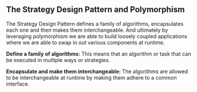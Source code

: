 <h2>The Strategy Design Pattern and Polymorphism</h2>
<p>The Strategy Design Pattern defines a family of algorithms, encapsulates each one and then makes them interchangeable. And ultimately by leveraging polymorphism
we are able to build loosely coupled applications where we are able to swap in out various components at runtime.</p>

<p><strong>Define a family of algorithms:</strong> This means that an algorithm or task that can be executed in multiple ways or strategies.</p>
<p><strong>Encapsulate and make them interchangeable:</strong> The algorithms are allowed to be interchangeable at runtime by making them adhere to a common interface.</p>